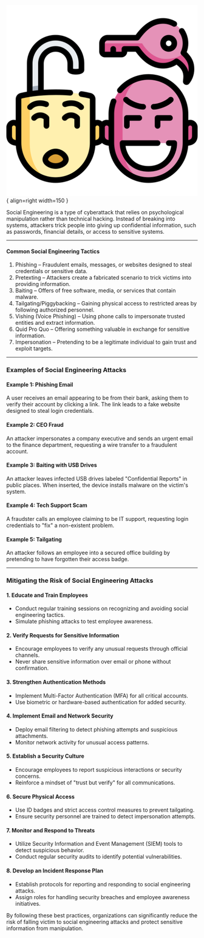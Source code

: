 

![soc-eng.png](assets/soc-eng.png){ align=right width=150 }

Social Engineering is a type of cyberattack that relies on psychological manipulation rather than technical hacking. Instead of breaking into systems, attackers trick people into giving up confidential information, such as passwords, financial details, or access to sensitive systems. 

---
#### Common Social Engineering Tactics

1. Phishing – Fraudulent emails, messages, or websites designed to steal credentials or sensitive data.
2. Pretexting – Attackers create a fabricated scenario to trick victims into providing information.
3. Baiting – Offers of free software, media, or services that contain malware.
4. Tailgating/Piggybacking – Gaining physical access to restricted areas by following authorized personnel.
5. Vishing (Voice Phishing) – Using phone calls to impersonate trusted entities and extract information.
6. Quid Pro Quo – Offering something valuable in exchange for sensitive information.
7. Impersonation – Pretending to be a legitimate individual to gain trust and exploit targets.

---

### Examples of Social Engineering Attacks

#### Example 1: Phishing Email
A user receives an email appearing to be from their bank, asking them to verify their account by clicking a link. The link leads to a fake website designed to steal login credentials.

#### Example 2: CEO Fraud
An attacker impersonates a company executive and sends an urgent email to the finance department, requesting a wire transfer to a fraudulent account.

#### Example 3: Baiting with USB Drives
An attacker leaves infected USB drives labeled "Confidential Reports" in public places. When inserted, the device installs malware on the victim's system.

#### Example 4: Tech Support Scam
A fraudster calls an employee claiming to be IT support, requesting login credentials to "fix" a non-existent problem.

#### Example 5: Tailgating
An attacker follows an employee into a secured office building by pretending to have forgotten their access badge.

---

### Mitigating the Risk of Social Engineering Attacks

#### 1. Educate and Train Employees
- Conduct regular training sessions on recognizing and avoiding social engineering tactics.
- Simulate phishing attacks to test employee awareness.

#### 2. Verify Requests for Sensitive Information
- Encourage employees to verify any unusual requests through official channels.
- Never share sensitive information over email or phone without confirmation.

#### 3. Strengthen Authentication Methods
- Implement Multi-Factor Authentication (MFA) for all critical accounts.
- Use biometric or hardware-based authentication for added security.

#### 4. Implement Email and Network Security
- Deploy email filtering to detect phishing attempts and suspicious attachments.
- Monitor network activity for unusual access patterns.

#### 5. Establish a Security Culture
- Encourage employees to report suspicious interactions or security concerns.
- Reinforce a mindset of "trust but verify" for all communications.

#### 6. Secure Physical Access
- Use ID badges and strict access control measures to prevent tailgating.
- Ensure security personnel are trained to detect impersonation attempts.

#### 7. Monitor and Respond to Threats
- Utilize Security Information and Event Management (SIEM) tools to detect suspicious behavior.
- Conduct regular security audits to identify potential vulnerabilities.

#### 8. Develop an Incident Response Plan
- Establish protocols for reporting and responding to social engineering attacks.
- Assign roles for handling security breaches and employee awareness initiatives.

By following these best practices, organizations can significantly reduce the risk of falling victim to social engineering attacks and protect sensitive information from manipulation.
